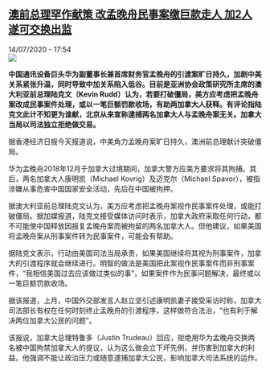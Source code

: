 <!--1594745775000-->
[澳前总理罕作献策 改孟晚舟民事案缴巨款走人 加2人遂可交换出监](http://www.rfi.fr//cn/%E4%B8%AD%E5%9B%BD/20200714-%E6%BE%B3%E5%89%8D%E6%80%BB%E7%90%86%E7%BD%95%E4%BD%9C%E7%8C%AE%E7%AD%96-%E6%94%B9%E5%AD%9F%E6%99%9A%E8%88%9F%E6%B0%91%E4%BA%8B%E6%A1%88%E7%BC%B4%E5%B7%A8%E6%AC%BE%E8%B5%B0%E4%BA%BA-%E5%8A%A02%E4%BA%BA%E9%81%82%E5%8F%AF%E4%BA%A4%E6%8D%A2%E5%87%BA%E7%9B%91)
------

<div>14/07/2020 - 17:54</div><img src="https://s.rfi.fr/media/display/0652b122-c5ea-11ea-ae3f-005056a964fe/w:310/p:16x9/lkz.jpg"><p><strong>中国通讯设备巨头华为副董事长兼首席财务官孟晚舟的引渡案旷日持久，加剧中美关系紧张升温，同时导致中加关系陷入低谷。目前是亚洲协会政策研究所主席的澳大利亚前总理陆克文（Kevin Rudd）认为，若要打破僵局，美方应考虑把孟晚舟案改成民事案件处理，或以一笔巨额罚款收场，有助两加拿大人获释。有评论指陆克文此计不知更为谁献，北京从来宣称逮捕两名加拿大人与孟晚舟案无关。加拿大当局以司法独立拒绝做交易。</strong></p><div class="t-content__body u-clearfix"><div class="m-interstitial"></div><p>据香港经济日报今天报道说，中美角力孟晚舟案旷日持久，澳洲前总理献计突破僵局。</p><p>华为孟晚舟2018年12月于加拿大过境期间，加拿大警方应美方要求将其拘捕。其后，两名加拿大人康明凯（Michael Kovrig）及迈克尔（Michael Spavor），被指涉嫌从事危害中国国家安全活动，先后在中国被拘押。</p><p>据澳大利亚前总理陆克文认为，美方应考虑把孟晚舟案视作民事案件处理，或能打破僵局。据加媒报道，陆克文接受媒体访问时表示，加拿大政府采取任何行动，都不可能使中国释放因报复孟晚舟案而被拘留的两名加拿大人。但他建议，如果美国将孟晚舟案从刑事案件转为民事案件，可能会有帮助。</p><p>据陆克文表示，行动由美国司法当局承责，如果美国继续将其视为刑事案件，加拿大的引渡程序就会继续进行。明智的做法是美国把此案视作民事案件而非刑事案件，“我相信美国过去应该做过类似的事”，如果案件作为民事问题解决，最终或以一笔巨额罚款收场。</p><p>据该报道，上月，中国外交部发言人赵立坚引述康明凯妻子接受采访时称，加拿大司法部长有权在任何时刻终止孟晚舟的引渡程序，这样做符合法治，“也有利于解决两位加拿大公民的问题”。</p><p>该报说，加拿大总理特鲁多（Justin Trudeau）回应，拒绝用华为孟晚舟交换两名被中国拘禁加拿大人的提议，认为这么做会立下坏先例，并伤害到加拿大的利益。他强调不能让政治压力或随意逮捕加拿大公民，影响加拿大司法系统的运作。</p><div class="o-self-promo o-self-promo--nl o-self-promo--hidden" data-selfpromo-newsletter></div><div class="o-self-promo o-self-promo--app o-self-promo--hidden" data-selfpromo-app></div></div>
